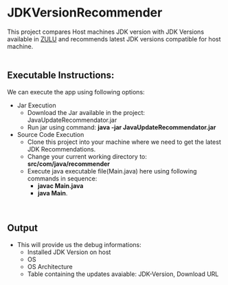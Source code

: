 # JDKVersionRecommender

This project compares Host machines JDK version with JDK Versions available in [ZULU](https://app.swaggerhub.com/apis-docs/azul/zulu-download-community/1.0#/bundles/get_bundles_) and recommends latest JDK versions compatible for host machine.
<br/>
<br/>
<h2>Executable Instructions:</h2>
We can execute the app using following options:
<ul>
	<li>Jar Execution
		<ul>
			<li>Download the Jar available in the project: JavaUpdateRecommendator.jar</li>
			<li>Run jar using command: <b>java -jar JavaUpdateRecommendator.jar</b></li>
		</ul>
	</li>
	<li>Source Code Execution
		<ul>
			<li> Clone this project into your machine where we need to get the latest JDK Recommendations.</li>
			<li> Change your current working directory to: <b>src/com/java/recommender</b></li>
			<li> Execute java executable file(Main.java) here using following commands in sequence: 
				<ul>
					<li><b>javac Main.java</b></li>
					<li><b>java Main</b>.</li>
				</ul>
			</li>
		</ul>
	</li>
</ul>
<br/>
<h2>Output</h2>
<ul>
	<li>This will provide us the debug informations:
		<ul>
			<li>Installed JDK Version on host</li>
			<li>OS</li>
			<li>OS Architecture</li>
			<li>Table containing the updates avaiable: JDK-Version, Download URL</li>
		</ul>
	</li>
</ul>



